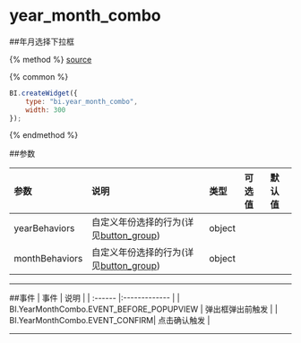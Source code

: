# year_month_combo

##年月选择下拉框

{% method %}
[source](https://jsfiddle.net/fineui/ehvjj3xt/)

{% common %}
```javascript
BI.createWidget({
    type: "bi.year_month_combo",
    width: 300
});
```

{% endmethod %}

##参数

| 参数    | 说明           | 类型  | 可选值 | 默认值
| :------ |:-------------  | :-----| :----|:----|
| yearBehaviors |自定义年份选择的行为(详见[button_group](../../core/abstract/button_group.md))  | object| |  |
| monthBehaviors |自定义年份选择的行为(详见[button_group](../../core/abstract/button_group.md))  | object| |  |
--- ---

##事件
| 事件    |  说明  |
| :------ |:------------- |
| BI.YearMonthCombo.EVENT_BEFORE_POPUPVIEW |   弹出框弹出前触发   |
| BI.YearMonthCombo.EVENT_CONFIRM|   点击确认触发   |

---